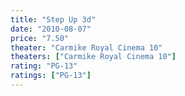 ```yaml
---
title: "Step Up 3d"
date: "2010-08-07"
price: "7.50"
theater: "Carmike Royal Cinema 10"
theaters: ["Carmike Royal Cinema 10"]
rating: "PG-13"
ratings: ["PG-13"]
---
```

